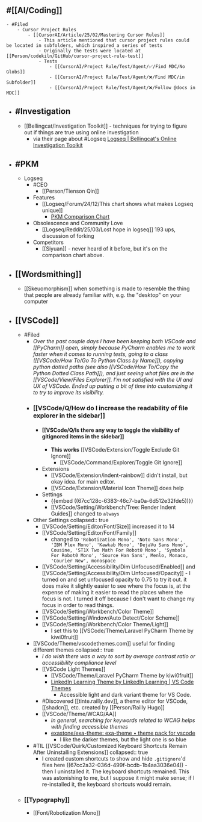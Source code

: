 ## #[[AI/Coding]]
	- #Filed
		- Cursor Project Rules
			- [[CursorAI/Article/25/02/Mastering Cursor Rules]]
				- This article mentioned that cursor project rules could be located in subfolders, which inspired a series of tests
				- Originally the tests were located at [[Person/codekiln/GitHub/cursor-project-rule-test]]
				- Tests
					- [[CursorAI/Project Rule/Test/Agent/✅/Find MDC/No Globs]]
					- [[CursorAI/Project Rule/Test/Agent/❌/Find MDC/in Subfolder]]
					- [[CursorAI/Project Rule/Test/Agent/❌/Follow @docs in MDC]]
- ## #Investigation
	- [[Bellingcat/Investigation Toolkit]] - techniques for trying to figure out if things are true using online investigation
		- via their page about #Logseq [Logseq | Bellingcat's Online Investigation Toolkit](https://bellingcat.gitbook.io/toolkit/more/all-tools/logseq)
- ## #PKM
	- Logseq
		- #CEO
			- [[Person/Tienson Qin]]
		- Features
			- [[Logseq/Forum/24/12/This chart shows what makes Logseq unique]]
				- [PKM Comparison Chart](https://luhmann-logseq.notion.site/PKM-Comparison-Chart-15ebd7204f5f80209122f1bfeed92faf)
		- Obsolescence and Community Love
			- [[Logseq/Reddit/25/03/Lost hope in logseq]] 193 ups, discussion of forking
		- Competitors
			- [[Siyuan]] - never heard of it before, but it's on the comparison chart above.
- ## [[Wordsmithing]]
	- [[Skeuomorphism]] when something is made to resemble the thing that people are already familiar with, e.g. the "desktop" on your computer
- ## [[VSCode]]
	- #Filed
		- *Over the past couple days I have been keeping both VSCode and [[PyCharm]] open, simply because PyCharm enables me to work faster when it comes to running tests, going to a class ([[VSCode/How To/Go To Python Class by Name]]), copying python dotted paths (see also [[VSCode/How To/Copy the Python Dotted Class Path]]), and just seeing what files are in the [[VSCode/View/Files Explorer]]. I'm not satisfied with the UI and UX of VSCode. Ended up putting a bit of time into customizing it to try to improve its visibility.*
		- ### [[VSCode/Q/How do I increase the readability of file explorer in the sidebar]]
			- #### [[VSCode/Q/Is there any way to toggle the visibility of gitignored items in the sidebar]]
				- **This works** [[VSCode/Extension/Toggle Exclude Git Ignore]]
					- [[VSCode/Command/Explorer/Toggle Git Ignore]]
			- Extensions
				- [[VSCode/Extension/indent-rainbow]] didn't install, but okay idea. for main editor.
				- [[VSCode/Extension/Material Icon Theme]] does help
			- Settings
				- {{embed ((67cc128c-6383-46c7-ba0a-6d512e32fde5))}}
				- [[VSCode/Setting/Workbench/Tree: Render Indent Guides]] changed to `always`
		- Other Settings
		  collapsed:: true
			- [[VSCode/Setting/Editor/Font/Size]] increased it to 14
			- [[VSCode/Setting/Editor/Font/Family]]
				- changed to `'Robotization Mono', 'Noto Sans Mono', 'IBM Plex Mono', 'Kawkab Mono', 'DejaVu Sans Mono', Cousine, 'ST1X Two Math For Robot0 Mono', 'Symbola For Robot0 Mono', 'Source Han Sans', Menlo, Monaco, 'Courier New', monospace`
			- [[VSCode/Setting/Accessibility/Dim Unfocused/Enabled]] and [[VSCode/Setting/Accessibility/Dim Unfocused/Opacity]] - I turned on and set unfocused opacity to 0.75 to try it out. it does make it slightly easier to see where the focus is, at the expense of making it easier to read the places where the focus is not. I turned it off because I don't want to change my focus in order to read things.
			- [[VSCode/Setting/Workbench/Color Theme]]
			- [[VSCode/Setting/Window/Auto Detect/Color Scheme]]
			- [[VSCode/Setting/Workbench/Color Theme/Light]]
				- I set this to [[VSCode/Theme/Laravel PyCharm Theme by kiwi0fruit]]
		- [[VSCode/Theme/vscodethemes.com]] useful for finding different themes
		  collapsed:: true
			- *I do wish there was a way to sort by average contrast ratio or accessibility compliance level*
			- [[VSCode Light Themes]]
				- [[VSCode/Theme/Laravel PyCharm Theme by kiwi0fruit]]
				- [LinkedIn Learning Theme by LinkedIn Learning | VS Code Themes](https://vscodethemes.com/e/linkedinlearning.linkedinlearning-vscode-theme/linkedin-learning-light)
					- Accessible light and dark variant theme for VS Code.
			- #Discovered [[tinte.railly.dev]], a theme editor for VSCode, [[shadcn]], etc. created by [[Person/Railly Hugo]]
			- [[VSCode/Theme/WCAG/AA]]
				- *In general, searching for keywords related to WCAG helps with finding accessible themes*
				- [exastone/exa-theme: exa-theme • theme pack for vscode](https://github.com/exastone/exa-theme)
					- I like the darker themes, but the light one is so blue
		- #TIL [[VSCode/Quirk/Customized Keyboard Shortcuts Remain After Uninstalling Extensions]]
		  collapsed:: true
			- I created custom shortcuts to show and hide `.gitignore`'d files here ((67cc2a32-036d-499f-bcdb-1b4aa3036e04)) - then I uninstalled it. The keyboard shortcuts remained. This was astonishing to me, but I suppose it might make sense; if I re-installed it, the keyboard shortcuts would remain.
	- ### [[Typography]]
		- [[Font/Robotization Mono]]